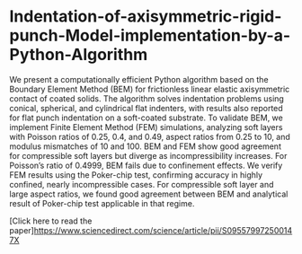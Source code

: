 # Indentation-of-axisymmetric-rigid-punch-Model-implementation-by-a-Python-Algorithm
We present a computationally efficient Python algorithm based on the Boundary Element Method (BEM) for frictionless linear elastic axisymmetric contact of coated solids. The algorithm solves indentation problems using conical, spherical, and cylindrical flat indenters, with results also reported for flat punch indentation on a soft-coated substrate. To validate BEM, we implement Finite Element Method (FEM) simulations, analyzing soft layers with Poisson ratios of 0.25, 0.4, and 0.49, aspect ratios from 0.25 to 10, and modulus mismatches of 10 and 100. BEM and FEM show good agreement for compressible soft layers but diverge as incompressibility increases. For Poisson’s ratio of 0.4999, BEM fails due to confinement effects. We verify FEM results using the Poker-chip test, confirming accuracy in highly confined, nearly incompressible cases. For compressible soft layer and large aspect ratios, we found good agreement between BEM and analytical result of Poker-chip test applicable in that regime.

[Click here to read the paper]https://www.sciencedirect.com/science/article/pii/S095579972500147X
